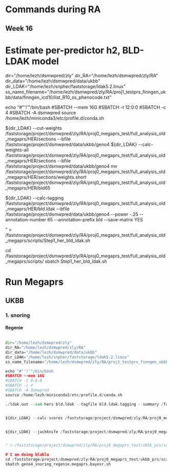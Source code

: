 # Commands during RA
## Week 16

# Estimate per-predictor h2, BLD-LDAK model

dir="/home/lezh/dsmwpred/zly"
dir_RA="/home/lezh/dsmwpred/zly/RA"
dir_data="/home/lezh/dsmwpred/data/ukbb"
dir_LDAK="/home/lezh/snpher/faststorage/ldak5.2.linux"
ss_name_filename="/home/lezh/dsmwpred/zly/RA/proj1_testprs_finngen_ukbb/data/finngen_icd10/list_R10_ss_phenocode.txt"

echo "#"'!'"/bin/bash
#SBATCH --mem 16G
#SBATCH -t 12:0:0
#SBATCH -c 4
#SBATCH -A dsmwpred
source /home/lezh/miniconda3/etc/profile.d/conda.sh

${dir_LDAK} --cut-weights /faststorage/project/dsmwpred/zly/RA/proj0_megaprs_test/full_analysis_old_megaprs/HER/sections --bfile /faststorage/project/dsmwpred/data/ukbb/geno4
${dir_LDAK} --calc-weights-all /faststorage/project/dsmwpred/zly/RA/proj0_megaprs_test/full_analysis_old_megaprs/HER/sections --bfile /faststorage/project/dsmwpred/data/ukbb/geno4
mv /faststorage/project/dsmwpred/zly/RA/proj0_megaprs_test/full_analysis_old_megaprs/HER/sections/weights.short /faststorage/project/dsmwpred/zly/RA/proj0_megaprs_test/full_analysis_old_megaprs/HER/bld65

${dir_LDAK} --calc-tagging /faststorage/project/dsmwpred/zly/RA/proj0_megaprs_test/full_analysis_old_megaprs/HER/bld.ldak   --bfile /faststorage/project/dsmwpred/data/ukbb/geno4 --power -.25 --annotation-number 65 --annotation-prefix bld --save-matrix YES


" > /faststorage/project/dsmwpred/zly/RA/proj0_megaprs_test/full_analysis_old_megaprs/scripts/Step1_her_bld_ldak.sh

cd /faststorage/project/dsmwpred/zly/RA/proj0_megaprs_test/full_analysis_old_megaprs/scripts/
sbatch Step1_her_bld_ldak.sh



# Run Megaprs

## UKBB

### 1. snoring
#### Regenie
```python

dir="/home/lezh/dsmwpred/zly"
dir_RA="/home/lezh/dsmwpred/zly/RA"
dir_data="/home/lezh/dsmwpred/data/ukbb"
dir_LDAK="/home/lezh/snpher/faststorage/ldak5.2.linux"
ss_name_filename="/home/lezh/dsmwpred/zly/RA/proj1_testprs_finngen_ukbb/data/finngen_icd10/list_R10_ss_phenocode.txt"

echo "#"'!'"/bin/bash
#SBATCH --mem 16G
#SBATCH -t 8:0:0
#SBATCH -c 4
#SBATCH -A dsmwpred
source /home/lezh/miniconda3/etc/profile.d/conda.sh

./ldak.out --sum-hers bld.ldak --tagfile bld.ldak.tagging --summary /faststorage/project/dsmwpred/zly/RA/proj0_megaprs_test/gwas/ukbb/ss/geno4_snoring_regenie_Phenotype.ldak --matrix bld.ldak.matrix


${dir_LDAK} --calc-scores /faststorage/project/dsmwpred/zly/RA/proj0_megaprs_test/ukbb_prs/geno4_snoring_regenie.megaprs.bayesr.pred --power 0 --bfile /faststorage/project/dsmwpred/data/ukbb/geno4 --scorefile /faststorage/project/dsmwpred/zly/RA/proj0_megaprs_test/ukbb_prs/geno4_snoring_regenie.megaprs.bayesr.effects  --max-threads 4  --pheno /faststorage/project/dsmwpred/zly/RA/data/ukbb_pheno/snoring.label.test


${dir_LDAK} --jackknife /faststorage/project/dsmwpred/zly/RA/proj0_megaprs_test/ukbb_prs/geno4_snoring_regenie.megaprs.bayesr.pred.jackknife --profile /faststorage/project/dsmwpred/zly/RA/proj0_megaprs_test/ukbb_prs/geno4_snoring_regenie.megaprs.bayesr.pred.profile  --num-blocks 200


" > /faststorage/project/dsmwpred/zly/RA/proj0_megaprs_test/ukbb_prs/scripts/geno4_snoring_regenie.megaprs.bayesr.sh

# I am doing blabla 
cd /faststorage/project/dsmwpred/zly/RA/proj0_megaprs_test/ukbb_prs/scripts/
sbatch geno4_snoring_regenie.megaprs.bayesr.sh

```

